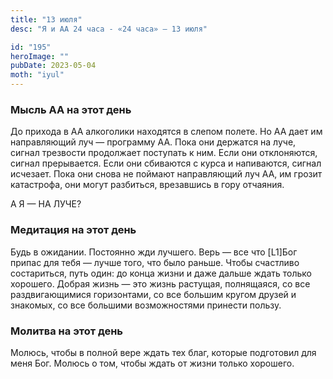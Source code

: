 ```yaml
---
title: "13 июля"
desc: "Я и АА 24 часа - «24 часа» — 13 июля"

id: "195"
heroImage: ""
pubDate: 2023-05-04
moth: "iyul"
---
```


### Мысль АА на этот день

До прихода в АА алкоголики находятся в слепом полете. Но АА дает им
направляющий луч — программу АА. Пока они держатся на луче, сигнал трезвости
продолжает поступать к ним. Если они отклоняются, сигнал прерывается. Если они
сбиваются с курса и напиваются, сигнал исчезает. Пока они снова не поймают
направляющий луч АА, им грозит катастрофа, они могут разбиться, врезавшись в
гору отчаяния.

А Я — НА ЛУЧЕ?

### Медитация на этот день

Будь в ожидании. Постоянно жди лучшего. Верь — все что [L1]Бог припас для тебя
— лучше того, что было раньше. Чтобы счастливо состариться, путь один: до
конца жизни и даже дальше ждать только хорошего. Добрая жизнь — это жизнь
растущая, полнящаяся, со все раздвигающимися горизонтами, со все большим
кругом друзей и знакомых, со все большими возможностями принести пользу.

### Молитва на этот день

Молюсь, чтобы в полной вере ждать тех благ, которые подготовил для меня Бог.
Молюсь о том, чтобы ждать от жизни только хорошего.
